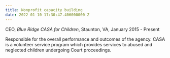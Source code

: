 ```yaml
---
title: Nonprofit capacity building
date: 2022-01-10 17:30:47.406000000 Z
---
```


CEO, *Blue Ridge* *CASA for Children*, Staunton, VA, January 2015 - Present

Responsible for the overall performance and outcomes of the agency. CASA is a volunteer service program which provides services to abused and neglected children undergoing Court proceedings.  